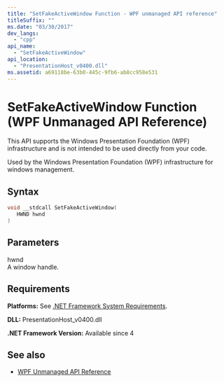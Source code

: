 ```yaml
---
title: "SetFakeActiveWindow Function - WPF unmanaged API reference"
titleSuffix: ""
ms.date: "03/30/2017"
dev_langs: 
  - "cpp"
api_name: 
  - "SetFakeActiveWindow"
api_location: 
  - "PresentationHost_v0400.dll"
ms.assetid: a69118be-63b0-445c-9fb6-ab8cc958e531
---
```

# SetFakeActiveWindow Function (WPF Unmanaged API Reference)
This API supports the Windows Presentation Foundation (WPF) infrastructure and is not intended to be used directly from your code.  
  
 Used by the Windows Presentation Foundation (WPF) infrastructure for windows management.  
  
## Syntax  
  
```cpp  
void __stdcall SetFakeActiveWindow(  
   HWND hwnd  
)  
```  
  
## Parameters  
 hwnd  
 A window handle.  
  
## Requirements  
 **Platforms:** See [.NET Framework System Requirements](/dotnet/framework/get-started/system-requirements).  
  
 **DLL:** PresentationHost_v0400.dll  
  
 **.NET Framework Version:** Available since 4  
  
## See also

- [WPF Unmanaged API Reference](wpf-unmanaged-api-reference.md)
